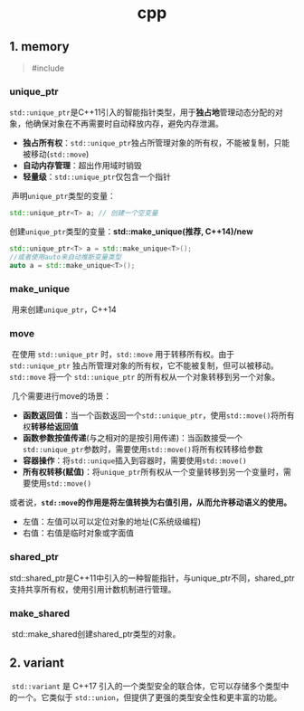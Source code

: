# <div align="center">cpp</div>

## 1. memory

> #include<memory>

### unique_ptr

​	`std::unique_ptr`是C++11引入的智能指针类型，用于**独占地**管理动态分配的对象，他确保对象在不再需要时自动释放内存，避免内存泄漏。

* **独占所有权**：`std::unique_ptr`独占所管理对象的所有权，不能被复制，只能被移动(``std::move``)
* **自动内存管理**：超出作用域时销毁
* **轻量级**：`std::unique_ptr`仅包含一个指针

​	声明`unique_ptr`类型的变量：

```c++
std::unique_ptr<T> a; // 创建一个空变量
```

​	创建`unique_ptr`类型的变量：**std::make_unique(推荐, C++14)/new**

```cpp
std::unique_ptr<T> a = std::make_unique<T>();
//或者使用auto来自动推断变量类型
auto a = std::make_unique<T>();
```

### make_unique

​	用来创建`unique_ptr`，C++14

### move

​	在使用 `std::unique_ptr` 时，`std::move` 用于转移所有权。由于 `std::unique_ptr` 独占所管理对象的所有权，它不能被复制，但可以被移动。`std::move` 将一个 `std::unique_ptr` 的所有权从一个对象转移到另一个对象。

​	几个需要进行move的场景：

* **函数返回值**：当一个函数返回一个`std::unique_ptr`，使用`std::move()`将所有权**转移给返回值**
* **函数参数按值传递**(与之相对的是按引用传递)：当函数接受一个`std::unique_ptr`参数时，需要使用`std::move()`将所有权转移给参数
* **容器操作**：将`std::unique`插入到容器时，需要使用`std::move()`
* **所有权转移(赋值)**：将`unique_ptr`所有权从一个变量转移到另一个变量时，需要使用`std::move()`

​	或者说，**`std::move`的作用是将左值转换为右值引用，从而允许移动语义的使用。**

* 左值：左值可以可以定位对象的地址(C系统级编程)
* 右值：右值是临时对象或字面值

### shared_ptr

​	std::shared_ptr是C++11中引入的一种智能指针，与unique_ptr不同，shared_ptr支持共享所有权，使用引用计数机制进行管理。

### make_shared

​	std::make_shared创建shared_ptr类型的对象。

## 2. variant

​	`std::variant` 是 C++17 引入的一个类型安全的联合体，它可以存储多个类型中的一个。它类似于 `std::union`，但提供了更强的类型安全性和更丰富的功能。

